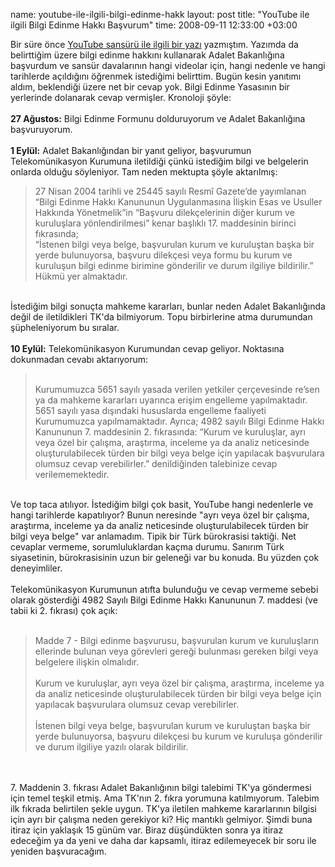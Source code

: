 name: youtube-ile-ilgili-bilgi-edinme-hakk
layout: post
title: "YouTube ile ilgili Bilgi Edinme Hakkı Başvurum"
time: 2008-09-11 12:33:00 +03:00

Bir süre önce <a href="http://blog.tayfunsen.com/2008/08/youtube-ald-m-yoksa-btn-bunlar-kt-bir.html">YouTube sansürü ile ilgili bir yazı</a> yazmıştım. Yazımda da belirttiğim üzere bilgi edinme hakkını kullanarak Adalet Bakanlığına başvurdum ve sansür davalarının hangi videolar için, hangi nedenle ve hangi tarihlerde açıldığını öğrenmek istediğimi belirttim. Bugün kesin yanıtımı aldım, beklendiği üzere net bir cevap yok. Bilgi Edinme Yasasının bir yerlerinde dolanarak cevap vermişler. Kronoloji şöyle:<br /><br /><span style="font-weight:bold;">27 Ağustos:</span> Bilgi Edinme Formunu dolduruyorum ve Adalet Bakanlığına başvuruyorum.<br /><span style="font-weight:bold;"><br />1 Eylül:</span> Adalet Bakanlığından bir yanıt geliyor, başvurumun Telekomünikasyon Kurumuna iletildiği çünkü istediğim bilgi ve belgelerin onlarda olduğu söyleniyor. Tam neden mektupta şöyle aktarılmış:<br /><blockquote>27 Nisan 2004 tarihli ve 25445 sayılı Resmî Gazete’de yayımlanan “Bilgi Edinme Hakkı Kanununun Uygulanmasına İlişkin Esas ve Usuller Hakkında Yönetmelik”in “Başvuru dilekçelerinin diğer kurum ve kuruluşlara yönlendirilmesi” kenar başlıklı 17. maddesinin birinci fıkrasında; <br /> “İstenen bilgi veya belge, başvurulan kurum ve kuruluştan başka bir yerde bulunuyorsa, başvuru dilekçesi veya formu bu kurum ve kuruluşun bilgi edinme birimine gönderilir ve durum ilgiliye bildirilir.” <br />Hükmü yer almaktadır.<br /></blockquote><br />İstediğim bilgi sonuçta mahkeme kararları, bunlar neden Adalet Bakanlığında değil de iletildikleri TK'da bilmiyorum. Topu birbirlerine atma durumundan şüpheleniyorum bu sıralar.<br /><span style="font-weight:bold;"><br />10 Eylül:</span> Telekomünikasyon Kurumundan cevap geliyor. Noktasına dokunmadan cevabı aktarıyorum:<br /><blockquote><br />Kurumumuzca 5651 sayılı yasada verilen yetkiler çerçevesinde re’sen ya da mahkeme kararları uyarınca erişim engelleme yapılmaktadır. 5651 sayılı yasa dışındaki hususlarda engelleme faaliyeti Kurumumuzca yapılmamaktadır. Ayrıca; 4982 sayılı Bilgi Edinme Hakkı Kanununun 7. maddesinin 2. fıkrasında: “Kurum ve kuruluşlar, ayrı veya özel bir çalışma, araştırma, inceleme ya da analiz neticesinde oluşturulabilecek türden bir bilgi veya belge için yapılacak başvurulara olumsuz cevap verebilirler.” denildiğinden talebinize cevap verilememektedir.</blockquote><br />Ve top taca atılıyor. İstediğim bilgi çok basit, YouTube hangi nedenlerle ve hangi tarihlerde kapatılıyor? Bunun neresinde "ayrı veya özel bir çalışma, araştırma, inceleme ya da analiz neticesinde oluşturulabilecek türden bir bilgi veya belge" var anlamadım. Tipik bir Türk bürokrasisi taktiği. Net cevaplar vermeme, sorumluluklardan kaçma durumu. Sanırım Türk siyasetinin, bürokrasisinin uzun bir geleneği var bu konuda. Bu yüzden çok deneyimliler.<br /><br />Telekomünikasyon Kurumunun atıfta bulunduğu ve cevap vermeme sebebi olarak gösterdiği 4982 Sayılı Bilgi Edinme Hakkı Kanununun 7. maddesi (ve tabii ki 2. fıkrası) çok açık:<br /><br /><blockquote>Madde 7 - Bilgi edinme başvurusu, başvurulan kurum ve kuruluşların ellerinde bulunan veya görevleri gereği bulunması gereken bilgi veya belgelere ilişkin olmalıdır.<br /><br />    Kurum ve kuruluşlar, ayrı veya özel bir çalışma, araştırma, inceleme ya da analiz neticesinde oluşturulabilecek türden bir bilgi veya belge için yapılacak başvurulara olumsuz cevap verebilirler.<br /><br />    İstenen bilgi veya belge, başvurulan kurum ve kuruluştan başka bir yerde bulunuyorsa, başvuru dilekçesi bu kurum ve kuruluşa gönderilir ve durum ilgiliye yazılı olarak bildirilir.</blockquote><br /><br />7. Maddenin 3. fıkrası Adalet Bakanlığının bilgi talebimi TK'ya göndermesi için temel teşkil etmiş. Ama TK'nın 2. fıkra yorumuna katılmıyorum. Talebim ilk fıkrada belirtilen şekle uygun. TK'ya iletilen mahkeme kararlarının bilgisi için ayrı bir çalışma neden gerekiyor ki? Hiç mantıklı gelmiyor. Şimdi buna itiraz için yaklaşık 15 günüm var. Biraz düşündükten sonra ya itiraz edeceğim ya da yeni ve daha dar kapsamlı, itiraz edilemeyecek bir soru ile yeniden başvuracağım.
